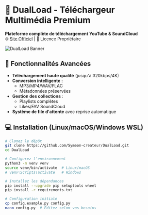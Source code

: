 # 🎵 DualLoad - Téléchargeur Multimédia Premium
**Plateforme complète de téléchargement YouTube & SoundCloud**  
🌐 [Site Officiel](https://dualload.online) | 📜 Licence Propriétaire

![DualLoad Banner](https://dualload.online/assets/banner.jpg)

## 🚀 Fonctionnalités Avancées
- **Téléchargement haute qualité** (jusqu'à 320kbps/4K)
- **Conversion intelligente** :
  - MP3/MP4/WAV/FLAC
  - Métadonnées préservées
- **Gestion des collections** :
  - Playlists complètes
  - Likes/FAV SoundCloud
- **Système de file d'attente** avec reprise automatique

## 💻 Installation (Linux/macOS/Windows WSL)
```bash
# Clonez le dépôt
git clone https://github.com/Symeon-createur/DualLoad.git
cd DualLoad

# Configurez l'environnement
python3 -m venv venv
source venv/bin/activate  # Linux/macOS
# venv\Scripts\activate   # Windows

# Installez les dépendances
pip install --upgrade pip setuptools wheel
pip install -r requirements.txt

# Configuration initiale
cp config.example.py config.py
nano config.py  # Éditez selon vos besoins